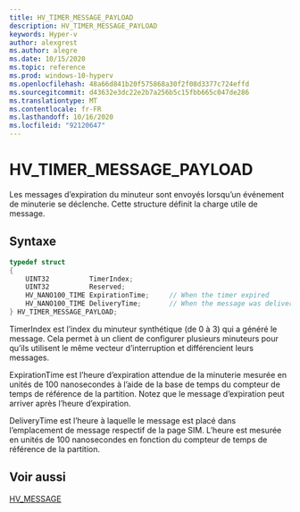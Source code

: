 ```yaml
---
title: HV_TIMER_MESSAGE_PAYLOAD
description: HV_TIMER_MESSAGE_PAYLOAD
keywords: Hyper-v
author: alexgrest
ms.author: alegre
ms.date: 10/15/2020
ms.topic: reference
ms.prod: windows-10-hyperv
ms.openlocfilehash: 48a66d841b20f575868a30f2f08d3377c724effd
ms.sourcegitcommit: d43632e3dc22e2b7a256b5c15fbb665c047de286
ms.translationtype: MT
ms.contentlocale: fr-FR
ms.lasthandoff: 10/16/2020
ms.locfileid: "92120647"
---
```

# <a name="hv_timer_message_payload"></a>HV_TIMER_MESSAGE_PAYLOAD

Les messages d’expiration du minuteur sont envoyés lorsqu’un événement de minuterie se déclenche. Cette structure définit la charge utile de message.

## <a name="syntax"></a>Syntaxe

```c
typedef struct
{
    UINT32          TimerIndex;
    UINT32          Reserved;
    HV_NANO100_TIME ExpirationTime;     // When the timer expired
    HV_NANO100_TIME DeliveryTime;       // When the message was delivered
} HV_TIMER_MESSAGE_PAYLOAD;
 ```

TimerIndex est l’index du minuteur synthétique (de 0 à 3) qui a généré le message. Cela permet à un client de configurer plusieurs minuteurs pour qu’ils utilisent le même vecteur d’interruption et différencient leurs messages.

ExpirationTime est l’heure d’expiration attendue de la minuterie mesurée en unités de 100 nanosecondes à l’aide de la base de temps du compteur de temps de référence de la partition. Notez que le message d’expiration peut arriver après l’heure d’expiration.

DeliveryTime est l’heure à laquelle le message est placé dans l’emplacement de message respectif de la page SIM. L’heure est mesurée en unités de 100 nanosecondes en fonction du compteur de temps de référence de la partition.

## <a name="see-also"></a>Voir aussi

 [HV_MESSAGE](HV_MESSAGE.md)